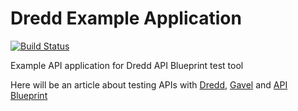 Dredd Example Application
===================
[![Build Status](https://travis-ci.org/apiaryio/dredd-example.png?branch=master)](https://travis-ci.org/apiaryio/dredd-example)

Example API application for Dredd API Blueprint test tool

Here will be an article about testing APIs with [Dredd][], [Gavel][] and [API Blueprint][]

[Dredd]: https://github.com/apiaryio/dredd
[Gavel]: https://www.relishapp.com/apiary/gavel/docs
[API Blueprint]: http://apiblueprint.org/